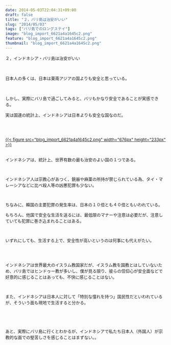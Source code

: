 ```yaml
---
date: 2014-05-03T22:04:31+09:00
draft: false
title: "２，バリ島は治安がいい"
slug: "2014/05/03"
tags: ["バリ島でのロングステイ"]
image: "blog_import_6621a4a1645c2.png"
feature: "blog_import_6621a4a1645c2.png"
thumbnail: "blog_import_6621a4a1645c2.png"
---
```

<p><font size="2">２，インドネシア・バリ島は治安がいい</font></p><p><font size="2"><br/></font></p><p><font size="2">日本人の多くは、日本は東南アジアの国よりも安全と思っている。</font></p><p><font size="2"><br/></font></p><p><font size="2">しかし、実際にバリ島で過ごしてみると、バリもかなり安全であることが実感できる。<br/></font></p><p><font size="2">実は国連の統計上、インドネシアは日本よりも安全な国なのだ。</font></p><p><font size="2"><br/></font></p><font size="2"><p><br/><a href="blog_import_6621a4a2754a0.png">{{< figure src="blog_import_6621a4a1645c2.png" width="676px" height="233px" >}}</a><br/><br/></p><p>インドネシアは、統計上、世界有数の最も治安のよい国の１つである。</p><br/><p>インドネシア人は宗教心があつく、銃器や麻薬の所持が禁じられている為、タイ・マレーシアなどに比べ殺人等の凶悪犯罪も少ない。</p><br/><p>ちなみに、韓国の主要犯罪の発生率は、日本の１０倍とも４０倍ともいわれている。<br/></p><p>もちろん、他国で安全な生活を送るには、最低限のマナーや注意は必要だが、注意していても犯罪に巻き込まれることはある。</p><br/><p>いずれにしても、生活する上で、安全性が高いというのは何事にも代えがたい。</p><p><br/></p><font size="2"><p><br/>インドネシアは世界最大のイスラム教国家だが、イスラム教を国教とはしていないため、バリ島ではヒンドゥー教が多いし、僕が見る限り、彼らの信仰心が安全面などで好意的に感じることはあっても、不快に感じることはない。</p><br/><p><font size="2">また、インドネシアは日本人に対して「特別な憧れを持つ」国民性だといわれているが、そういう面も現地で生活すると分かる。</font></p><p><font size="2"><br/></font></p><p><font size="2"></font></p><p><br/></p></font></font><font size="2">あと、実際にバリ島に行くとわかるが、インドネシアで私たち日本人（外国人）が宗教的な面での堅苦しさを感じることはまずない。。</font>

